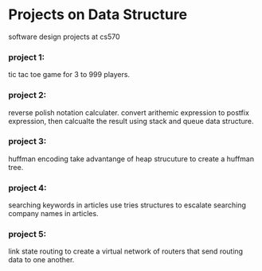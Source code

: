 # Projects on Data Structure
software design projects at cs570
### project 1:
  tic tac toe game for 3 to 999 players.
### project 2:
  reverse polish notation calculater.
  convert arithemic expression to postfix expression, then calcualte the result using stack and queue data structure.
### project 3:
  huffman encoding
  take advantange of heap strucuture to create a huffman tree.
### project 4:
  searching keywords in articles
  use tries structures to escalate searching company names in articles.

### project 5:
  link state routing
  to create a virtual network of routers that send routing data to one another.
